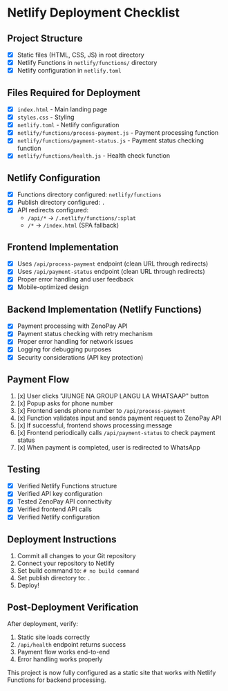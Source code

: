 # Netlify Deployment Checklist

## Project Structure
- [x] Static files (HTML, CSS, JS) in root directory
- [x] Netlify Functions in `netlify/functions/` directory
- [x] Netlify configuration in `netlify.toml`

## Files Required for Deployment
- [x] `index.html` - Main landing page
- [x] `styles.css` - Styling
- [x] `netlify.toml` - Netlify configuration
- [x] `netlify/functions/process-payment.js` - Payment processing function
- [x] `netlify/functions/payment-status.js` - Payment status checking function
- [x] `netlify/functions/health.js` - Health check function

## Netlify Configuration
- [x] Functions directory configured: `netlify/functions`
- [x] Publish directory configured: `.`
- [x] API redirects configured:
  - `/api/*` → `/.netlify/functions/:splat`
  - `/*` → `/index.html` (SPA fallback)

## Frontend Implementation
- [x] Uses `/api/process-payment` endpoint (clean URL through redirects)
- [x] Uses `/api/payment-status` endpoint (clean URL through redirects)
- [x] Proper error handling and user feedback
- [x] Mobile-optimized design

## Backend Implementation (Netlify Functions)
- [x] Payment processing with ZenoPay API
- [x] Payment status checking with retry mechanism
- [x] Proper error handling for network issues
- [x] Logging for debugging purposes
- [x] Security considerations (API key protection)

## Payment Flow
1. [x] User clicks "JIUNGE NA GROUP LANGU LA WHATSAAP" button
2. [x] Popup asks for phone number
3. [x] Frontend sends phone number to `/api/process-payment`
4. [x] Function validates input and sends payment request to ZenoPay API
5. [x] If successful, frontend shows processing message
6. [x] Frontend periodically calls `/api/payment-status` to check payment status
7. [x] When payment is completed, user is redirected to WhatsApp

## Testing
- [x] Verified Netlify Functions structure
- [x] Verified API key configuration
- [x] Tested ZenoPay API connectivity
- [x] Verified frontend API calls
- [x] Verified Netlify configuration

## Deployment Instructions
1. Commit all changes to your Git repository
2. Connect your repository to Netlify
3. Set build command to: `# no build command`
4. Set publish directory to: `.`
5. Deploy!

## Post-Deployment Verification
After deployment, verify:
1. Static site loads correctly
2. `/api/health` endpoint returns success
3. Payment flow works end-to-end
4. Error handling works properly

This project is now fully configured as a static site that works with Netlify Functions for backend processing.